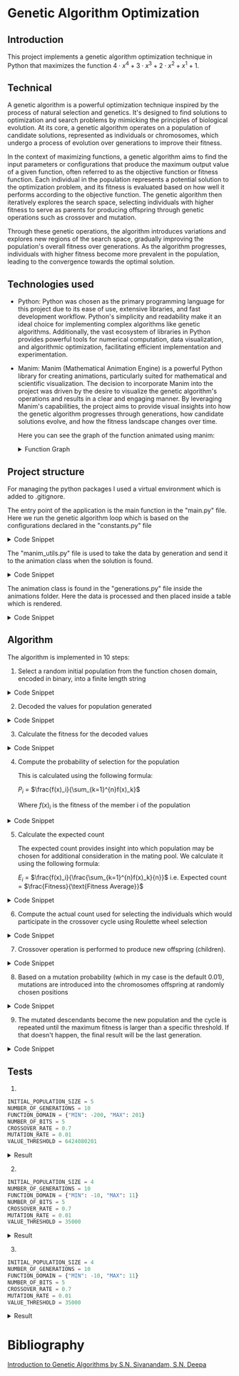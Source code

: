 # Genetic Algorithm Optimization

## Introduction

This project implements a genetic algorithm optimization technique in Python that maximizes the function $4 \cdot x^4 + 3 \cdot x^3 + 2 \cdot x^2 + x^1 + 1$. 

## Technical


A genetic algorithm is a powerful optimization technique inspired by the process of natural selection and genetics. It's designed to find solutions to optimization and search problems by mimicking the principles of biological evolution. At its core, a genetic algorithm operates on a population of candidate solutions, represented as individuals or chromosomes, which undergo a process of evolution over generations to improve their fitness.

In the context of maximizing functions, a genetic algorithm aims to find the input parameters or configurations that produce the maximum output value of a given function, often referred to as the objective function or fitness function. Each individual in the population represents a potential solution to the optimization problem, and its fitness is evaluated based on how well it performs according to the objective function. The genetic algorithm then iteratively explores the search space, selecting individuals with higher fitness to serve as parents for producing offspring through genetic operations such as crossover and mutation.

Through these genetic operations, the algorithm introduces variations and explores new regions of the search space, gradually improving the population's overall fitness over generations. As the algorithm progresses, individuals with higher fitness become more prevalent in the population, leading to the convergence towards the optimal solution.

## Technologies used

* Python: Python was chosen as the primary programming language for this project due to its ease of use, extensive libraries, and fast development workflow. Python's simplicity and readability make it an ideal choice for implementing complex algorithms like genetic algorithms. Additionally, the vast ecosystem of libraries in Python provides powerful tools for numerical computation, data visualization, and algorithmic optimization, facilitating efficient implementation and experimentation.

* Manim: Manim (Mathematical Animation Engine) is a powerful Python library for creating animations, particularly suited for mathematical and scientific visualization. The decision to incorporate Manim into the project was driven by the desire to visualize the genetic algorithm's operations and results in a clear and engaging manner. By leveraging Manim's capabilities, the project aims to provide visual insights into how the genetic algorithm progresses through generations, how candidate solutions evolve, and how the fitness landscape changes over time.

	Here you can see the graph of the function animated using manim:

	<details>
	<summary>Function Graph</summary>
		<video controls src="out/FunctionAnimation.mp4" title="Title"></video>
	</details>


## Project structure

For managing the python packages I used a virtual environment which is added to .gitignore.

The entry point of the application is the main function in the "main.py" file.
Here we run the genetic algorithm loop which is based on the configurations declared in the "constants.py" file

<details>
<summary>Code Snippet</summary>

```python
def main():
    result = run_genetic_algorithm(
        INITIAL_POPULATION_SIZE,
        NUMBER_OF_GENERATIONS,
        FUNCTION_DOMAIN["MIN"],
        FUNCTION_DOMAIN["MAX"],
        NUMBER_OF_BITS,
        MUTATION_RATE,
        VALUE_THRESHOLD,
    )
    print(result)


main()
```
</details>

The "manim_utils.py" file is used to take the data by generation and send it to the animation class when the solution is found.

<details>
<summary>Code Snippet</summary>

```python
from constants import *
from animations.generations import *

data = []


def add_generation_data(decoded_values, fitness_values, generation):
    data.append(tuple((decoded_values, fitness_values, generation)))


def generate_animation():
    play_animation(data)
```
</details>

The animation class is found in the "generations.py" file inside the animations folder. Here the data is processed and then placed inside a table which is rendered.

<details>
<summary>Code Snippet</summary>

```python
from manim import *
import numpy as np
from statistics import mean
from constants import *


class GenerationsAnimation(Scene):
    def __init__(self, data):
        super().__init__()
        self.data = data

    def construct(self):
        rows = []
        row_labels = []
        print(self.data)
        for i in range(len(self.data)):
            generation_data = self.data[i]
            generation_fitness_sum = sum(generation_data[1])
            generation_fitness_average = mean(generation_data[1])
            generation_maximum_x = generation_data[0][0]
            generation_maximum_y = generation_data[1][0]
            rows.append(
                [
                    str(generation_fitness_sum),
                    str(generation_fitness_average),
                    str(generation_maximum_y),
                ]
            )
            row_labels.append(i)

        table = Table(
            rows,
            col_labels=[Text("Sum"), Text("Average"), Text("Maximum")],
        )
        table.set_width(config.frame_width / 3)
        table.set_height(config.frame_height / 3)
        self.play(Write(table))
        self.wait(2)


def play_animation(data):
    animation = GenerationsAnimation(data)
    animation.render()
```
</details>

## Algorithm

The algorithm is implemented in 10 steps:

1. Select a random initial population from the function chosen domain, encoded in binary, into a finite length string
   
<details>
<summary>Code Snippet</summary>

```python
def select_initial_population(size, a, b, number_of_bits):
    population = []
    for i in range(size):
        population.append(binary_encode(random.uniform(a, b), a, b, number_of_bits))
    return population
```

</details>


2. Decoded the values for population generated
   

<details>
<summary>Code Snippet</summary>

```python
def binary_decode(encoded_string, a, b, number_of_bits):
    decoded_number = int(encoded_string, 2)
    decoded_number = decoded_number / (2**number_of_bits - 1) * (b - a) + a
    return decoded_number
```

</details>


3. Calculate the fitness for the decoded values
   
<details>
<summary>Code Snippet</summary>

```python
def compute_fitness(x):
    return 4 * x**4 + 3 * x**3 + 2 * x**2 + x + 1

def compute_fitness_for_population(arguments):
    fitness = []
    for i in range(len(arguments)):
        fitness.append(compute_fitness(arguments[i]))
    return fitness
```

</details>

4. Compute the probability of selection for the population

   This is calculated using the following formula: 
   
   $P_i$ = $\frac{f(x)_i}{\sum_{k=1}^{n}f(x)_k}$

   Where  $f(x)_i$ is the fitness of the member i of the population

<details>
<summary>Code Snippet</summary>

```python
def compute_probability_of_selection(fitness):
    fitness_sum = sum(fitness)
    probability = []
    for i in range(len(fitness)):
        probability.append(fitness[i] / fitness_sum)
    return probability

```

</details>

5. Calculate the expected count

   The expected count provides insight into which population may be chosen for additional consideration in the mating pool. We calculate it using the following formula:
   
   $E_i$ = $\frac{f(x)_i}{\frac{\sum_{k=1}^{n}f(x)_k}{n}}$
   i.e. Expected count = $\frac{Fitness}{\text{Fitness Average}}$

<details>
<summary>Code Snippet</summary>

```python
def compute_expected_count(fitness):
    average_fitness = mean(fitness)
    expected_count = []
    for i in range(len(fitness)):
        expected_count.append(fitness[i] / average_fitness)
    return expected_count

```

</details>

6. Compute the actual count used for selecting the individuals which would
participate in the crossover cycle using Roulette wheel selection

<details>
<summary>Code Snippet</summary>

```python
    actual_count = [0] * len(probability)
    number_of_spins = INITIAL_POPULATION_SIZE * 2

    for _ in range(number_of_spins):
        spin_result = random.random()
        cumulative_prob = 0
        for i, prob in enumerate(probability):
            cumulative_prob += prob
            if spin_result <= cumulative_prob:
                actual_count[i] += 1
                break
    return actual_count

```

</details>

7. Crossover operation is performed to produce new offspring (children).
   
<details>
<summary>Code Snippet</summary>

```python
def create_offspring(
    population,
    first_parent_index,
    second_parent_index,
    number_of_bits,
):
    crossover_point = random.randint(1, number_of_bits - 1)
    first_offspring = (
        population[first_parent_index][0][:crossover_point]
        + population[second_parent_index][0][crossover_point:]
    )

    second_offspring = (
        population[second_parent_index][0][:crossover_point]
        + population[first_parent_index][0][crossover_point:]
    )

    return first_offspring, second_offspring


def do_crossover(
    sorted_population,
    number_of_bits,
):
    population_copy = sorted_population
    descendants = []

    i = 0
    j = 1
    # print(population_copy)
    while j < len(sorted_population):
        first_descendant, second_descendant = create_offspring(
            population_copy,
            i,
            j,
            number_of_bits,
        )
        descendants.append(first_descendant)
        descendants.append(second_descendant)

        first_parent = list(population_copy[i])
        second_parent = list(population_copy[j])

        first_parent[4] = first_parent[4] - 1  # decrease actual count
        second_parent[4] = second_parent[4] - 1  # decrease actual count

        population_copy[i] = tuple(first_parent)
        population_copy[j] = tuple(second_parent)

        if population_copy[i][4] == 0:
            if population_copy[j][4] == 0:
                i = i + 2
                j = j + 2
            else:
                i = i + 1
                j = j + 1
        else:
            if population_copy[j][4] == 0:
                j = j + 1
    return descendants
```

</details>


8.   Based on a mutation probability (which in my case is the default 0.01), mutations are introduced into the chromosomes offspring at randomly chosen positions

<details>
<summary>Code Snippet</summary>

```python
def do_mutation(descendants, domain_min, domain_max, number_of_bits, mutation_rate):
    mutated_descendants = []

    for i in range(len(descendants)):
        if random.random() < mutation_rate:
            mutation_index = random.randint(0, number_of_bits - 1)
            encoded_value = descendants[i]
            mutated_value = (
                encoded_value[:mutation_index]
                + ("1" if encoded_value[mutation_index] == "0" else "0")
                + encoded_value[mutation_index + 1 :]
            )
            mutated_descendants.append(mutated_value)
        else:
            mutated_descendants.append(descendants[i])
    return mutated_descendants

```

</details>

9.   The mutated descendants become the new population and the cycle is repeated until the maximum fitness is larger than a specific threshold. If that doesn't happen, the final result will be the last generation.


<details>
<summary>Code Snippet</summary>

```python
def do_mutation(descendants, domain_min, domain_max, number_of_bits, mutation_rate):
    mutated_descendants = []

    for i in range(len(descendants)):
        if random.random() < mutation_rate:
            mutation_index = random.randint(0, number_of_bits - 1)
            encoded_value = descendants[i]
            mutated_value = (
                encoded_value[:mutation_index]
                + ("1" if encoded_value[mutation_index] == "0" else "0")
                + encoded_value[mutation_index + 1 :]
            )
            mutated_descendants.append(mutated_value)
        else:
            mutated_descendants.append(descendants[i])
    return mutated_descendants

```

</details>

## Tests

1. 

```python
INITIAL_POPULATION_SIZE = 5
NUMBER_OF_GENERATIONS = 10
FUNCTION_DOMAIN = {"MIN": -200, "MAX": 201}
NUMBER_OF_BITS = 5
CROSSOVER_RATE = 0.7
MUTATION_RATE = 0.01
VALUE_THRESHOLD = 6424080201

```

<details>
 <summary>Result</summary>
	<video controls src="tests/test1.mp4" title="Title"></video>
</details>


2. 

```python
INITIAL_POPULATION_SIZE = 4
NUMBER_OF_GENERATIONS = 10
FUNCTION_DOMAIN = {"MIN": -10, "MAX": 11}
NUMBER_OF_BITS = 5
CROSSOVER_RATE = 0.7
MUTATION_RATE = 0.01
VALUE_THRESHOLD = 35000

```

<details>
 <summary>Result</summary>
	<video controls src="tests/test2.mp4" title="Title"></video>
</details>


3. 

```python
INITIAL_POPULATION_SIZE = 4
NUMBER_OF_GENERATIONS = 10
FUNCTION_DOMAIN = {"MIN": -10, "MAX": 11}
NUMBER_OF_BITS = 5
CROSSOVER_RATE = 0.7
MUTATION_RATE = 0.01
VALUE_THRESHOLD = 35000
```

<details>
 <summary>Result</summary>
	Could not reach the threshold value! Try other configurations! Here are the final fitness values: 
	[1511.075770881226]
</details>

# Bibliography


[Introduction to Genetic Algorithms by S.N. Sivanandam, S.N. Deepa](<doc/Introduction to Genetic Algorithms, Springer.pdf>)